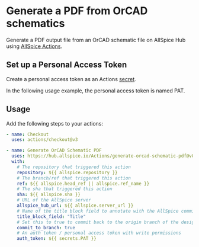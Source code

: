 # Generate a PDF from OrCAD schematics

Generate a PDF output file from an OrCAD schematic file on AllSpice Hub using
[AllSpice Actions](https://learn.allspice.io/docs/actions-cicd).

## Set up a Personal Access Token

Create a personal access token as an Actions
[secret](https://learn.allspice.io/docs/secrets-variables-keys-environment-vars).

In the following usage example, the personal access token is named PAT.

## Usage

Add the following steps to your actions:

```yaml
- name: Checkout
  uses: actions/checkout@v3

- name: Generate OrCAD Schematic PDF
  uses: https://hub.allspice.io/Actions/generate-orcad-schematic-pdf@v0.1
  with:
    # The repository that triggered this action
    repository: ${{ allspice.repository }}
    # The branch/ref that triggered this action
    ref: ${{ allspice.head_ref || allspice.ref_name }}
    # The sha that triggered this action
    sha: ${{ allspice.sha }}
    # URL of the AllSpice server
    allspice_hub_url: ${{ allspice.server_url }}
    # Name of the title block field to annotate with the AllSpice commit
    title_block_field: "Title"
    # Set this to true to commit back to the origin branch of the design file
    commit_to_branch: true
    # An auth token / personal access token with write permissions
    auth_token: ${{ secrets.PAT }}
```
